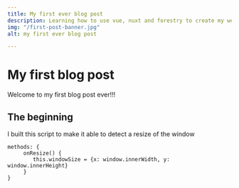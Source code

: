 ```yaml
---
title: My first ever blog post
description: Learning how to use vue, nuxt and forestry to create my website and blog
img: "/first-post-banner.jpg"
alt: my first ever blog post

---
```

# My first blog post

Welcome to my first blog post ever!!!

## The beginning

I built this script to make it able to detect a resize of the window 

    methods: {
    	 onResize() {
         	this.windowSize = {x: window.innerWidth, y: window.innerHeight}
         }
    }